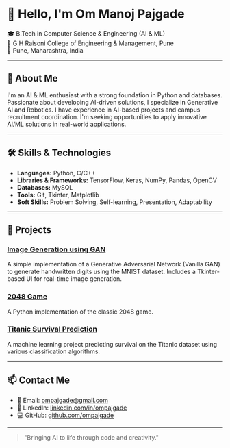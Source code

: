 # 👋 Hello, I'm Om Manoj Pajgade

🎓 B.Tech in Computer Science & Engineering (AI & ML)  
🏫 G H Raisoni College of Engineering & Management, Pune  
📍 Pune, Maharashtra, India

---

## 🧠 About Me

I'm an AI & ML enthusiast with a strong foundation in Python and databases. Passionate about developing AI-driven solutions, I specialize in Generative AI and Robotics. I have experience in AI-based projects and campus recruitment coordination. I'm seeking opportunities to apply innovative AI/ML solutions in real-world applications.

---

## 🛠️ Skills & Technologies

- **Languages:** Python, C/C++
- **Libraries & Frameworks:** TensorFlow, Keras, NumPy, Pandas, OpenCV
- **Databases:** MySQL
- **Tools:** Git, Tkinter, Matplotlib
- **Soft Skills:** Problem Solving, Self-learning, Presentation, Adaptability

---

## 📂 Projects

### [Image Generation using GAN](https://github.com/ompajgade/Image-Generation-using-GAN)
A simple implementation of a Generative Adversarial Network (Vanilla GAN) to generate handwritten digits using the MNIST dataset. Includes a Tkinter-based UI for real-time image generation.

### [2048 Game](https://github.com/ompajgade/2048-Game)
A Python implementation of the classic 2048 game.

### [Titanic Survival Prediction](https://github.com/ompajgade/Titanic-Survival-Prediction)
A machine learning project predicting survival on the Titanic dataset using various classification algorithms.

---

## 📫 Contact Me

- 📧 Email: [ompajgade@gmail.com](mailto:ompajgade@gmail.com)
- 💼 LinkedIn: [linkedin.com/in/ompajgade](https://www.linkedin.com/in/ompajgade/)
- 💻 GitHub: [github.com/ompajgade](https://github.com/ompajgade)

---

> "Bringing AI to life through code and creativity."
